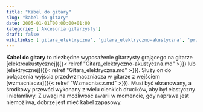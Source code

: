 ```yaml
---
title: "Kabel do gitary"
slug: "kabel-do-gitary"
date: 2005-01-01T00:00:00+01:00
kategorie: ['Akcesoria gitarzysty']
draft: false
wikilinks: ['gitara_elektryczna', 'gitara_elektryczno-akustyczna', 'przedwzmaczniacz', 'wzmacniacz']
---
```

**Kabel do gitary** to niezbędne wyposażenie gitarzysty grającego na
gitarze [elektroakustycznej]({{< relref "Gitara_elektryczno-akustyczna.md" >}})
lub [elektrycznej]({{< relref "Gitara_elektryczna.md" >}}). Służy on do
połączenia wyjścia przedwzmaczniacza<!-- link nie odnosił się do niczego: 'Kabel do gitary' ('content/książka/Kabel_do_gitary.md') links to 'przedwzmaczniacz' ('content/książka/przedwzmaczniacz.md') and that does not exist --> w
gitarze z wejściem [wzmacniacza]({{< relref "Wzmacniacz.md" >}}). Musi być
ekranowany, a środkowy przewód wykonany z wielu cienkich drucików, aby
był elastyczny i niełamliwy. Z uwagi na możliwość awarii w momencie, gdy
naprawa jest niemożliwa, dobrze jest mieć kabel zapasowy.

